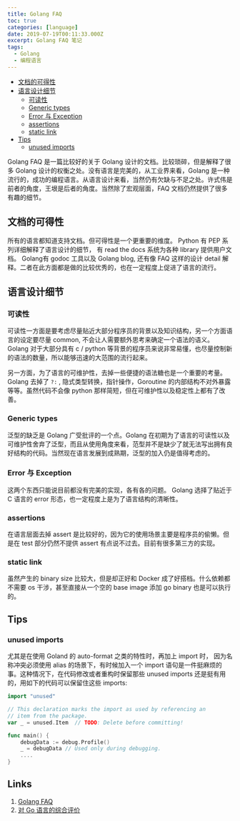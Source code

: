 ```yaml
---
title: Golang FAQ
toc: true
categories: [language]
date: 2019-07-19T00:11:33.000Z
excerpt: Golang FAQ 笔记
tags:
  - Golang
  - 编程语言
---
```



<!-- toc -->

- [文档的可得性](#%E6%96%87%E6%A1%A3%E7%9A%84%E5%8F%AF%E5%BE%97%E6%80%A7)
- [语言设计细节](#%E8%AF%AD%E8%A8%80%E8%AE%BE%E8%AE%A1%E7%BB%86%E8%8A%82)
  * [可读性](#%E5%8F%AF%E8%AF%BB%E6%80%A7)
  * [Generic types](#generic-types)
  * [Error 与 Exception](#error-%E4%B8%8E-exception)
  * [assertions](#assertions)
  * [static link](#static-link)
- [Tips](#tips)
  * [unused imports](#unused-imports)

<!-- tocstop -->

Golang FAQ 是一篇比较好的关于 Golang 设计的文档。比较琐碎，但是解释了很多 Golang 设计的权衡之处。没有语言是完美的，从工业界来看，Golang 是一种流行的，成功的编程语言。从语言设计来看，当然仍有欠缺与不足之处。许式伟是前者的角度，王垠是后者的角度。当然除了宏观层面，FAQ 文档仍然提供了很多有趣的细节。



## 文档的可得性

所有的语言都知道支持文档。但可得性是一个更重要的维度。 Python 有 PEP 系列详细解释了语言设计的细节， 有 read the docs 系统为各种 library 提供用户文档。 Golang有 godoc 工具以及 Golang blog, 还有像 FAQ 这样的设计 detail 解释。二者在此方面都是做的比较优秀的，也在一定程度上促进了语言的流行。



## 语言设计细节

### 可读性

可读性一方面是要考虑尽量贴近大部分程序员的背景以及知识结构，另一个方面语言的设定要尽量 common, 不会让人需要额外思考来确定一个语法的语义。Golang 对于大部分具有 c / python 等背景的程序员来说非常易懂，也尽量控制新的语法的数量，所以能够迅速的大范围的流行起来。

另一方面，为了语言的可维护性，去掉一些便捷的语法糖也是一个重要的考量。Golang 去掉了 `?:` , 隐式类型转换，指针操作，Goroutine 的内部结构不对外暴露等等。虽然代码不会像 python 那样简短，但在可维护性以及稳定性上都有了改善。





### Generic types

泛型的缺乏是 Golang 广受批评的一个点。Golang 在初期为了语言的可读性以及可维护性舍弃了泛型，而且从使用角度来看，范型并不是缺少了就无法写出拥有良好结构的代码。当然现在语言发展到成熟期，泛型的加入仍是值得考虑的。



### Error 与 Exception

这两个东西只能说目前都没有完美的实现，各有各的问题。 Golang 选择了贴近于 C 语言的 error 形态，也一定程度上是为了语言结构的清晰性。



### assertions

在语言层面去掉 assert 是比较好的，因为它的使用场景主要是程序员的偷懒。但是在 test 部分仍然不提供 assert 有点说不过去。目前有很多第三方的实现。



### static link

虽然产生的 binary size 比较大，但是却正好和 Docker 成了好搭档。什么依赖都不需要 os 干涉，甚至直接从一个空的 base image 添加 go binary 也是可以执行的。



## Tips

### unused imports

尤其是在使用 Goland 的 auto-format 之类的特性时，再加上 import 时， 因为名称冲突必须使用 alias 的场景下，有时候加入一个 import 语句是一件挺麻烦的事。这种情况下，在代码修改或者重构时保留那些 unused imports 还是挺有用的，用如下的代码可以保留住这些 imports:

```go
import "unused"

// This declaration marks the import as used by referencing an
// item from the package.
var _ = unused.Item  // TODO: Delete before committing!

func main() {
    debugData := debug.Profile()
    _ = debugData // Used only during debugging.
    ....
}
```

## Links
1. [Golang FAQ](https://golang.org/doc/faq)
2. [对 Go 语言的综合评价](http://www.yinwang.org/blog-cn/2014/04/18/golang)


